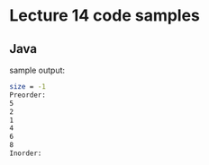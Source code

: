 # Lecture 14 code samples

## Java

sample output:

```bash
size = -1
Preorder:
5
2
1
4
6
8
Inorder:
```